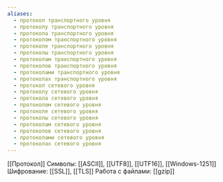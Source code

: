 ```yaml
---
aliases:
  - протокол транспортного уровня
  - протоколу транспортного уровня
  - протокола транспортного уровня
  - протоколом транспортного уровня
  - протоколе транспортного уровня
  - протоколы транспортного уровня
  - протоколам транспортного уровня
  - протоколов транспортного уровня
  - протоколами транспортного уровня
  - протоколах транспортного уровня
  - протокол сетевого уровня
  - протоколу сетевого уровня
  - протокола сетевого уровня
  - протоколом сетевого уровня
  - протоколе сетевого уровня
  - протоколы сетевого уровня
  - протоколам сетевого уровня
  - протоколов сетевого уровня
  - протоколами сетевого уровня
  - протоколах сетевого уровня
---
```

[[Протокол]]
Символы: [[ASCII]], [[UTF8]], [[UTF16]], [[Windows-1251]]
Шифрование: [[SSL]], [[TLS]]
Работа с файлами: [[gzip]]